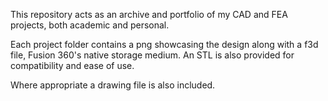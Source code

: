 This repository acts as an archive and portfolio of my CAD and FEA projects, both academic and personal.

Each project folder contains a png showcasing the design along with a f3d file, Fusion 360's native storage medium. An STL is also provided for compatibility and ease of use.

Where appropriate a drawing file is also included.
